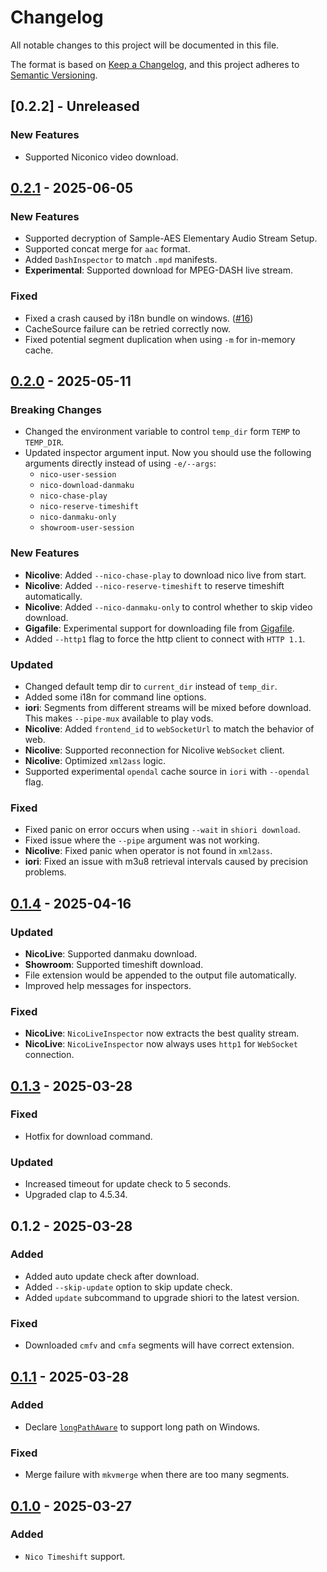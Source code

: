 # Changelog

All notable changes to this project will be documented in this file.

The format is based on [Keep a Changelog](https://keepachangelog.com/en/1.1.0/),
and this project adheres to [Semantic Versioning](https://semver.org/spec/v2.0.0.html).

## [0.2.2] - Unreleased

### New Features

- Supported Niconico video download.

## [0.2.1] - 2025-06-05

### New Features

- Supported decryption of Sample-AES Elementary Audio Stream Setup.
- Supported concat merge for `aac` format.
- Added `DashInspector` to match `.mpd` manifests.
- **Experimental**: Supported download for MPEG-DASH live stream.

### Fixed

- Fixed a crash caused by i18n bundle on windows. ([#16](https://github.com/Yesterday17/iori/issues/16))
- CacheSource failure can be retried correctly now.
- Fixed potential segment duplication when using `-m` for in-memory cache.

## [0.2.0] - 2025-05-11

### Breaking Changes

- Changed the environment variable to control `temp_dir` form `TEMP` to `TEMP_DIR`.
- Updated inspector argument input. Now you should use the following arguments directly instead of using `-e/--args`:
  - `nico-user-session`
  - `nico-download-danmaku`
  - `nico-chase-play`
  - `nico-reserve-timeshift`
  - `nico-danmaku-only`
  - `showroom-user-session`

### New Features

- **Nicolive**: Added `--nico-chase-play` to download nico live from start.
- **Nicolive**: Added `--nico-reserve-timeshift` to reserve timeshift automatically.
- **Nicolive**: Added `--nico-danmaku-only` to control whether to skip video download.
- **Gigafile**: Experimental support for downloading file from [Gigafile](https://gigafile.nu/).
- Added `--http1` flag to force the http client to connect with `HTTP 1.1`.

### Updated

- Changed default temp dir to `current_dir` instead of `temp_dir`.
- Added some i18n for command line options.
- **iori**: Segments from different streams will be mixed before download. This makes `--pipe-mux` available to play vods.
- **Nicolive**: Added `frontend_id` to `webSocketUrl` to match the behavior of web.
- **Nicolive**: Supported reconnection for Nicolive `WebSocket` client.
- **Nicolive**: Optimized `xml2ass` logic.
- Supported experimental `opendal` cache source in `iori` with `--opendal` flag.

### Fixed

- Fixed panic on error occurs when using `--wait` in `shiori download`.
- Fixed issue where the `--pipe` argument was not working.
- **Nicolive**: Fixed panic when operator is not found in `xml2ass`.
- **iori**: Fixed an issue with m3u8 retrieval intervals caused by precision problems.

## [0.1.4] - 2025-04-16

### Updated

- **NicoLive**: Supported danmaku download.
- **Showroom**: Supported timeshift download.
- File extension would be appended to the output file automatically.
- Improved help messages for inspectors.

### Fixed

- **NicoLive**: `NicoLiveInspector` now extracts the best quality stream.
- **NicoLive**: `NicoLiveInspector` now always uses `http1` for `WebSocket` connection.


## [0.1.3] - 2025-03-28

### Fixed

- Hotfix for download command.

### Updated

- Increased timeout for update check to 5 seconds.
- Upgraded clap to 4.5.34.

## 0.1.2 - 2025-03-28

### Added

- Added auto update check after download.
- Added `--skip-update` option to skip update check.
- Added `update` subcommand to upgrade shiori to the latest version.

### Fixed

- Downloaded `cmfv` and `cmfa` segments will have correct extension.

## [0.1.1] - 2025-03-28

### Added

- Declare [`longPathAware`](https://learn.microsoft.com/en-us/windows/win32/fileio/maximum-file-path-limitation?tabs=registry#application-manifest-updates-to-declare-long-path-capability) to support long path on Windows.

### Fixed

- Merge failure with `mkvmerge` when there are too many segments.

## [0.1.0] - 2025-03-27

### Added

- `Nico Timeshift` support.

[0.1.0]: https://github.com/Yesterday17/iori/tree/shiori-v0.1.0
[0.1.1]: https://github.com/Yesterday17/iori/tree/shiori-v0.1.1
[0.1.3]: https://github.com/Yesterday17/iori/tree/shiori-v0.1.3
[0.1.4]: https://github.com/Yesterday17/iori/tree/shiori-v0.1.4
[0.2.0]: https://github.com/Yesterday17/iori/tree/shiori-v0.2.0
[0.2.1]: https://github.com/Yesterday17/iori/tree/shiori-v0.2.1

